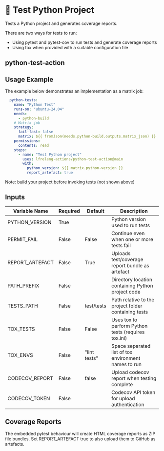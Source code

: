 <!--
# SPDX-License-Identifier: Apache-2.0
# SPDX-FileCopyrightText: 2025 The Linux Foundation
-->

# 🐍 Test Python Project

Tests a Python project and generates coverage reports.

There are two ways for tests to run:

- Using pytest and pytest-cov to run tests and generate coverage reports
- Using tox when provided with a suitable configuration file

## python-test-action

## Usage Example

The example below demonstrates an implementation as a matrix job:

<!-- markdownlint-disable MD046 -->

```yaml
  python-tests:
    name: "Python Test"
    runs-on: "ubuntu-24.04"
    needs:
      - python-build
    # Matrix job
    strategy:
      fail-fast: false
      matrix: ${{ fromJson(needs.python-build.outputs.matrix_json) }}
    permissions:
      contents: read
    steps:
      - name: "Test Python project"
        uses: lfreleng-actions/python-test-action@main
        with:
          python_version: ${{ matrix.python-version }}
          report_artefact: true
```

Note: build your project before invoking tests (not shown above)

<!-- markdownlint-enable MD046 -->

## Inputs

<!-- markdownlint-disable MD013 -->

| Variable Name   | Required | Default      | Description                                          |
| --------------- | -------- | ------------ | ---------------------------------------------------- |
| PYTHON_VERSION  | True     |              | Python version used to run tests                     |
| PERMIT_FAIL     | False    | False        | Continue even when one or more tests fail            |
| REPORT_ARTEFACT | False    | True         | Uploads test/coverage report bundle as artefact      |
| PATH_PREFIX     | False    |              | Directory location containing Python project code    |
| TESTS_PATH      | False    | test/tests   | Path relative to the project folder containing tests |
| TOX_TESTS       | False    | False        | Uses tox to perform Python tests (requires tox.ini)  |
| TOX_ENVS        | False    | "lint tests" | Space separated list of tox environment names to run |
| CODECOV_REPORT  | False    | false        | Upload codecov report when testing complete          |
| CODECOV_TOKEN   | False    |              | Codecov API token for upload authentication          |

<!-- markdownlint-enable MD013 -->

## Coverage Reports

The embedded pytest behaviour will create HTML coverage reports as ZIP file
bundles. Set REPORT_ARTEFACT true to also upload them to GitHub as artefacts.
